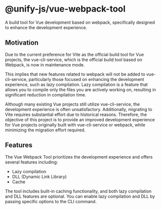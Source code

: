 # @unify-js/vue-webpack-tool

A build tool for Vue development based on webpack, specifically designed to enhance the development experience.

## Motivation

Due to the current preference for Vite as the official build tool for Vue projects, the vue-cli-service, which is the official build tool based on Webpack, is now in maintenance mode.

This implies that new features related to webpack will not be added to vue-cli-service, particularly those focused on enhancing the development experience, such as lazy compilation. Lazy compilation is a feature that allows you to compile only the files you are actively working on, resulting in significant reduction in compilation time.

Although many existing Vue projects still utilize vue-cli-service, the development experience is often unsatisfactory. Additionally, migrating to Vite requires substantial effort due to historical reasons. Therefore, the objective of this project is to provide an improved development experience for Vue projects originally built with vue-cli-service or webpack, while minimizing the migration effort required.

## Features

The Vue Webpack Tool prioritizes the development experience and offers several features including:

- Lazy compilation
- DLL (Dynamic Link Library)
- Cache

The tool includes built-in caching functionality, and both lazy compilation and DLL features are optional. You can enable lazy compilation and DLL by passing specific options to the CLI command.

